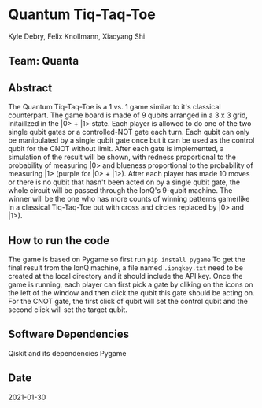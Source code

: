 # Quantum Tiq-Taq-Toe
Kyle Debry, Felix Knollmann, Xiaoyang Shi


## Team: Quanta

## Abstract 
The Quantum Tiq-Taq-Toe is a 1 vs. 1 game similar to it's classical counterpart. The game board is made of 9 qubits arranged in a 3 x 3 grid, initaillzed in the |0> + |1> state. Each player is allowed to do one of the two single qubit gates or a controlled-NOT gate each turn. Each qubit can only be manipulated by a single qubit gate once but it can be used as the control qubit for the CNOT without limit. After each gate is implemented, a simulation of the result will be shown, with redness proportional to the probability of measuring |0> and blueness proportional to the probability of measuring |1> (purple for |0> + |1>). After each player has made 10 moves or there is no qubit that hasn't been acted on by a single qubit gate, the whole circuit will be passed through the IonQ's 9-qubit machine. The winner will be the one who has more counts of winning patterns game(like in a classical Tiq-Taq-Toe but with cross and circles replaced by |0> and |1>).  

## How to run the code
The game is based on Pygame so first run
`pip install pygame`
To get the final result from the IonQ machine, a file named `.ionqkey.txt` need to be created at the local directory and it should include the API key.
Once the game is running, each player can first pick a gate by cliking on the icons on the left of the window and then click the qubit this gate should be acting on. For the CNOT gate, the first click of qubit will set the control qubit and the second click will set the target qubit.


## Software Dependencies
Qiskit and its dependencies
Pygame

## Date
2021-01-30
